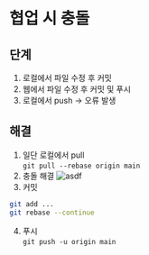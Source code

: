 # 협업 시 충돌
## 단계
1. 로컬에서 파일 수정 후 커밋
2. 웹에서 파일 수정 후 커밋 및 푸시
3. 로컬에서 push -> 오류 발생

## 해결
1. 일단 로컬에서 pull  
```git pull --rebase origin main```
2. 충돌 해결
![asdf](../../assets/2-1-1.png)
3. 커밋
```bash
git add ...
git rebase --continue
```
4. 푸시  
```git push -u origin main```
